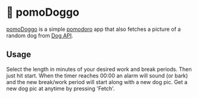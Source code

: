 # 🐶 pomoDoggo

[pomoDoggo](https://pomdoro.dog) is a simple [pomodoro](https://en.wikipedia.org/wiki/Pomodoro_Technique) app that also fetches a picture of a random dog from [Dog API](https://dog.ceo/dog-api/).

## Usage

Select the length in minutes of your desired work and break periods. Then just hit start. When the timer reaches 00:00 an alarm will sound (or bark) and the new break/work period will start along with a new dog pic. Get a new dog pic at anytime by pressing 'Fetch'.
